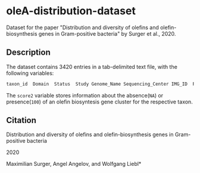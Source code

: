 # oleA-distribution-dataset
Dataset for the paper "Distribution and diversity of olefins and olefin-biosynthesis genes in Gram-positive bacteria" by Surger et al., 2020.

## Description
The dataset contains 3420 entries in a tab-delimited text file, with the following variables:
```bash
taxon_id  Domain  Status  Study Genome_Name Sequencing_Center IMG_ID  Phylum  Class Order Family  Genus Species taxid Strain  Genome_Size Gene_Count  score2
```
The `score2` variable stores information about the absence(`NA`) or presence(`100`) of an olefin biosyntesis gene cluster for the respective taxon. 

## Citation
Distribution and diversity of olefins and olefin-biosynthesis genes in Gram-positive bacteria

2020

Maximilian Surger, Angel Angelov, and Wolfgang Liebl*

